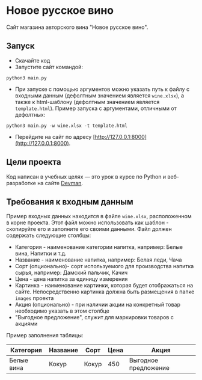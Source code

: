 # Новое русское вино

Сайт магазина авторского вина "Новое русское вино".

## Запуск

- Скачайте код
- Запустите сайт командой: 
```
python3 main.py
```
- При запуске с помощью аргументов можно указать путь к файлу с входными данным (дефолтным значением является `wine.xlsx`), а также к html-шаблону (дефолтным значением является `template.html`).
Пример запуска с аргументами, отличными от дефолтных: 
```
python3 main.py -w wine.xlsx -t template.html
```
- Перейдите на сайт по адресу [http://127.0.0.1:8000](http://127.0.0.1:8000).

## Цели проекта

Код написан в учебных целях — это урок в курсе по Python и веб-разработке на сайте [Devman](https://dvmn.org).

## Требования к входным данным

Пример входных данных находится в файле `wine.xlsx`, расположенном в корне проекта.
Этот файл можно использовать как шаблон - скопируйте его и заполните его своими данными.
Файл должен содержать следующие столбцы:
 - Категория - наименование категории напитка, например: Белые вина, Напитки и т.д.
 - Название - наименование напитка, например: Белая леди, Чача
 - Сорт (опционально)- сорт используемого для производства напитка сырья, например: Дамский пальчик, Качич
 - Цена - цена напитка за единицу измерения
 - Картинка - наименование картинки, которая будет отображаться на сайте. Непосредственно картинка должна быть размещения в папке `images` проекта
 - Акция (опционально) - при наличии акции на конкретный товар необходимо указать в этом столбце
 - "Выгодное предложение", служит для маркировки товаров с акциями

Пример заполнения таблицы:

| Категория  | Название | Сорт  | Цена | Акция                |
|------------|----------|-------|------|----------------------|
| Белые вина | Кокур    | Кокур | 450  | Выгодное предложение |
